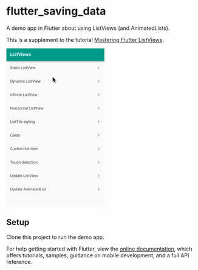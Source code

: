 # flutter_saving_data

A demo app in Flutter about using ListViews (and AnimatedLists).

This is a supplement to the tutorial [Mastering Flutter ListViews](TODO).

![](supplemental/demo.gif)

## Setup

Clone this project to run the demo app.

For help getting started with Flutter, view the
[online documentation](https://flutter.io/docs), which offers tutorials, 
samples, guidance on mobile development, and a full API reference.
